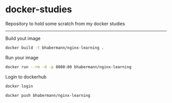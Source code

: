 # docker-studies
Repository to hold some scratch from my docker studies

---

Build yout image
```bash
docker build -t bhabermann/nginx-learning .
```

Run your image
```bash
docker run --rm -d -p 8080:80 bhabermann/nginx-learning
```

Login to dockerhub
```bash
docker login
```

```bash
docker push bhabermann/nginx-learning
```